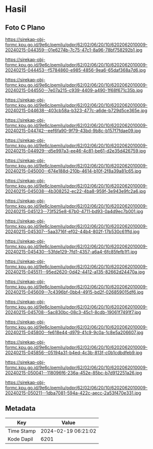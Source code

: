 # Hasil

## Foto C Plano

https://sirekap-obj-formc.kpu.go.id/9e6c/pemilu/pdpr/62/02/06/20/10/6202062010009-20240215-044359--01e6274b-7c75-47c1-8a96-78bf758292b1.jpg

https://sirekap-obj-formc.kpu.go.id/9e6c/pemilu/pdpr/62/02/06/20/10/6202062010009-20240215-044453--f5784860-e985-4856-9ea6-65daf368a7d6.jpg

https://sirekap-obj-formc.kpu.go.id/9e6c/pemilu/pdpr/62/02/06/20/10/6202062010009-20240215-044550--7e07a215-c939-4409-a490-1f68f671c35b.jpg

https://sirekap-obj-formc.kpu.go.id/9e6c/pemilu/pdpr/62/02/06/20/10/6202062010009-20240215-044638--403cb58a-b323-477c-a6de-b729d5ce365e.jpg

https://sirekap-obj-formc.kpu.go.id/9e6c/pemilu/pdpr/62/02/06/20/10/6202062010009-20240215-044742--eef6fa90-9f79-43bd-9b8c-b157f7fdae09.jpg

https://sirekap-obj-formc.kpu.go.id/9e6c/pemilu/pdpr/62/02/06/20/10/6202062010009-20240215-044929--d5e997a3-ee46-4c81-be61-d2e35d426759.jpg

https://sirekap-obj-formc.kpu.go.id/9e6c/pemilu/pdpr/62/02/06/20/10/6202062010009-20240215-045000--674e188d-210b-4614-b10f-2f8a39a81c65.jpg

https://sirekap-obj-formc.kpu.go.id/9e6c/pemilu/pdpr/62/02/06/20/10/6202062010009-20240215-045038--4b308252-ec22-4ba8-959f-3e943e9fc2a6.jpg

https://sirekap-obj-formc.kpu.go.id/9e6c/pemilu/pdpr/62/02/06/20/10/6202062010009-20240215-045123--73f525e8-67b0-4711-bd93-0a4d9ec7b001.jpg

https://sirekap-obj-formc.kpu.go.id/9e6c/pemilu/pdpr/62/02/06/20/10/6202062010009-20240215-045307--5aa3716f-ef02-44b4-802f-17b530c61ffd.jpg

https://sirekap-obj-formc.kpu.go.id/9e6c/pemilu/pdpr/62/02/06/20/10/6202062010009-20240215-045430--53fde129-7fd1-4357-a6a4-6fc85fefb1f1.jpg

https://sirekap-obj-formc.kpu.go.id/9e6c/pemilu/pdpr/62/02/06/20/10/6202062010009-20240215-045511--95ed2620-0d42-4412-a135-82662d24470a.jpg

https://sirekap-obj-formc.kpu.go.id/9e6c/pemilu/pdpr/62/02/06/20/10/6202062010009-20240215-045609--7c4396bf-0bb4-4915-bd2f-026859015df6.jpg

https://sirekap-obj-formc.kpu.go.id/9e6c/pemilu/pdpr/62/02/06/20/10/6202062010009-20240215-045708--5ac830bc-08c3-45c1-8cdb-19061f7491f7.jpg

https://sirekap-obj-formc.kpu.go.id/9e6c/pemilu/pdpr/62/02/06/20/10/6202062010009-20240215-045800--fe618e44-d979-41c9-9c0a-1c8e5a206607.jpg

https://sirekap-obj-formc.kpu.go.id/9e6c/pemilu/pdpr/62/02/06/20/10/6202062010009-20240215-045856--05194a31-b4ed-4c3b-813f-c0b1cdbdfeb9.jpg

https://sirekap-obj-formc.kpu.go.id/9e6c/pemilu/pdpr/62/02/06/20/10/6202062010009-20240215-050041--118096f6-236a-452e-85bc-b7d912251a26.jpg

https://sirekap-obj-formc.kpu.go.id/9e6c/pemilu/pdpr/62/02/06/20/10/6202062010009-20240215-050211--1dba7081-594a-422c-aecc-2a53f470e331.jpg


## Metadata

| Key        | Value               |
| ---------- | ------------------- |
| Time Stamp | 2024-02-19 06:21:02 |
| Kode Dapil | 6201                |



